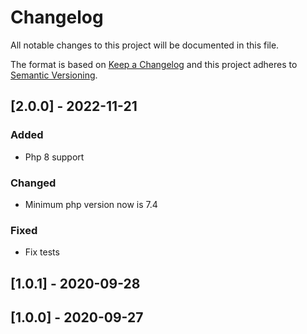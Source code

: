 # Changelog
All notable changes to this project will be documented in this file.

The format is based on [Keep a Changelog](http://keepachangelog.com/en/1.0.0/)
and this project adheres to [Semantic Versioning](http://semver.org/spec/v2.0.0.html).

## [2.0.0] - 2022-11-21
### Added
 - Php 8 support

### Changed
 - Minimum php version now is 7.4

### Fixed
 - Fix tests

## [1.0.1] - 2020-09-28

## [1.0.0] - 2020-09-27